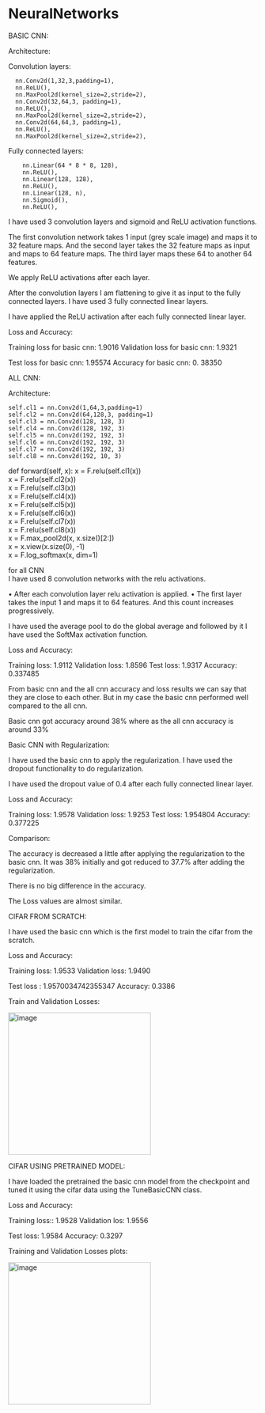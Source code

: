 # NeuralNetworks
 
BASIC CNN: 
 
Architecture: 
 
Convolution layers: 
 
      nn.Conv2d(1,32,3,padding=1),       
      nn.ReLU(),       
      nn.MaxPool2d(kernel_size=2,stride=2),       
      nn.Conv2d(32,64,3, padding=1),       
      nn.ReLU(),       
      nn.MaxPool2d(kernel_size=2,stride=2),       
      nn.Conv2d(64,64,3, padding=1),       
      nn.ReLU(), 
      nn.MaxPool2d(kernel_size=2,stride=2), 
 
Fully connected layers: 
 
        nn.Linear(64 * 8 * 8, 128),         
        nn.ReLU(),         
        nn.Linear(128, 128),         
        nn.ReLU(),         
        nn.Linear(128, n),         
        nn.Sigmoid(), 
        nn.ReLU(), 
 
 
I have used 3 convolution layers and sigmoid and ReLU activation functions. 
 
The first convolution network takes 1 input (grey scale image) and maps it to 32 feature maps. And the second layer takes the 32 feature maps as input and maps to 64 feature maps. The third layer maps these 64 to another 64 features. 
 
We apply ReLU activations after each layer. 
 
After the convolution layers I am flattening to give it as input to the fully connected layers. 
I have used 3 fully connected linear layers. 
 
I have applied the ReLU activation after each fully connected linear layer. 
 
Loss and Accuracy: 
 
Training loss for basic cnn: 1.9016 Validation loss for basic cnn: 1.9321 
 
Test loss for basic cnn: 1.95574 Accuracy for basic cnn: 0. 38350 
 
 
 
 
ALL CNN: 
 
Architecture: 
 
    self.cl1 = nn.Conv2d(1,64,3,padding=1)     
    self.cl2 = nn.Conv2d(64,128,3, padding=1)     
    self.cl3 = nn.Conv2d(128, 128, 3)     
    self.cl4 = nn.Conv2d(128, 192, 3)     
    self.cl5 = nn.Conv2d(192, 192, 3)     
    self.cl6 = nn.Conv2d(192, 192, 3)     
    self.cl7 = nn.Conv2d(192, 192, 3)     
    self.cl8 = nn.Conv2d(192, 10, 3) 
    
   def forward(self, x): 
      x = F.relu(self.cl1(x))     
      x = F.relu(self.cl2(x))     
      x = F.relu(self.cl3(x))     
      x = F.relu(self.cl4(x))     
      x = F.relu(self.cl5(x))     
      x = F.relu(self.cl6(x))     
      x = F.relu(self.cl7(x))     
      x = F.relu(self.cl8(x))     
      x = F.max_pool2d(x, x.size()[2:])     
      x = x.view(x.size(0), -1)     
      x = F.log_softmax(x, dim=1) 
 
 
for all CNN  
I have used 8 convolution networks with the relu activations. 
 
•	After each convolution layer relu activation is applied. 
•	The first layer takes the input 1 and maps it to 64 features. And this count increases progressively. 
 
I have used the average pool to do the global average and followed by it I have used the SoftMax activation function. 
 
Loss and Accuracy: 
 
Training loss: 1.9112 
Validation loss: 1.8596 
Test loss: 1.9317 Accuracy: 0.337485 
 
From basic cnn and the all cnn accuracy and loss results we can say that they are close to each other. But in my case the basic cnn performed well compared to the all cnn.  
 
Basic cnn got accuracy around 38% where as the all cnn accuracy is around 33% 
 
Basic CNN with Regularization: 
 
I have used the basic cnn to apply the regularization. I have used the dropout functionality to do regularization. 
 
I have used the dropout value of 0.4 after each fully connected linear layer. 
 
Loss and Accuracy: 
 
Training loss: 1.9578 
Validation loss: 1.9253 
Test loss: 1.954804 Accuracy: 0.377225 
 
Comparison: 
 
The accuracy is decreased a little after applying the regularization to the basic cnn. It was 38% initially and got reduced to 37.7% after adding the regularization. 
 
There is no big difference in the accuracy. 
 
The Loss values are almost similar. 
 
 
 
 
CIFAR FROM SCRATCH: 
 
I have used the basic cnn which is the first model to train the cifar from the scratch. 
 
Loss and Accuracy: 
 
Training loss: 1.9533 Validation loss: 1.9490 
 
Test loss : 1.9570034742355347 
Accuracy: 0.3386 
 
Train and Validation Losses: 
 
  <img width="288" alt="image" src="https://github.com/user-attachments/assets/c5b8c79c-4659-4fae-b28e-289f5717dbb4" />

 
CIFAR USING PRETRAINED MODEL: 
 
I have loaded the pretrained the basic cnn model from the checkpoint and tuned it using the cifar data using the TuneBasicCNN class. 
 
 
Loss and Accuracy: 
 
Training loss:: 1.9528 
Validation los: 1.9556 
 
Test loss: 1.9584 Accuracy: 0.3297 
 
Training and Validation Losses plots: 
 
  <img width="288" alt="image" src="https://github.com/user-attachments/assets/d99025f2-f8ed-4286-bbb7-73e71916b74d" />

 
 
 
